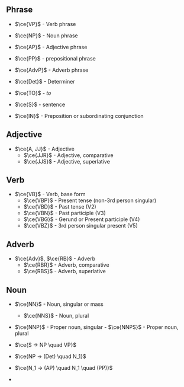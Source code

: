 
## Phrase 

- $\ce{VP}$ - Verb phrase
- $\ce{NP}$ - Noun phrase
- $\ce{AP}$ - Adjective phrase
- $\ce{PP}$ - prepositional phrase
- $\ce{AdvP}$ - Adverb phrase


- $\ce{Det}$ - Determiner


- $\ce{TO}$	- *to*
- $\ce{S}$ - sentence


- $\ce{IN}$ - Preposition or subordinating conjunction


## Adjective

- $\ce{A, JJ}$ - Adjective
	- $\ce{JJR}$ - Adjective, comparative
	- $\ce{JJS}$ - Adjective, superlative

## Verb

- $\ce{VB}$ - Verb, base form
	- $\ce{VBP}$ - Present tense (non-3rd person singular)
	- $\ce{VBD}$ - Past tense (V2)
	- $\ce{VBN}$ - Past participle (V3) 
	- $\ce{VBG}$ - Gerund or Present participle (V4) 
	- $\ce{VBZ}$ - 3rd person singular present (V5)

## Adverb

- $\ce{Adv}$, $\ce{RB}$  - Adverb
	- $\ce{RBR}$ - Adverb, comparative
	- $\ce{RBS}$ - Adverb, superlative

## Noun

- $\ce{NN}$ - Noun, singular or mass
	- $\ce{NNS}$ - Noun, plural
- $\ce{NNP}$ - Proper noun, singular
		- $\ce{NNPS}$ -  Proper noun, plural



- $\ce{S -> NP \quad VP}$
- $\ce{NP -> (Det) \quad N_1}$
- $\ce{N_1 -> (AP) \quad N_1 \quad (PP)}$
- 
